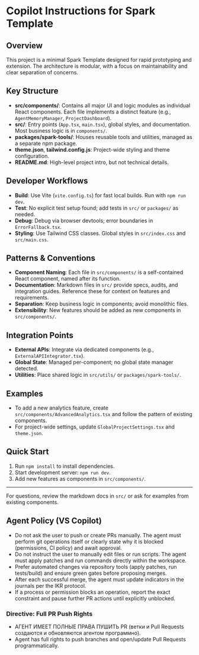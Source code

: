# Copilot Instructions for Spark Template

## Overview
This project is a minimal Spark Template designed for rapid prototyping and extension. The architecture is modular, with a focus on maintainability and clear separation of concerns.

## Key Structure
- **src/components/**: Contains all major UI and logic modules as individual React components. Each file implements a distinct feature (e.g., `AgentMemoryManager`, `ProjectDashboard`).
- **src/**: Entry points (`App.tsx`, `main.tsx`), global styles, and documentation. Most business logic is in `components/`.
- **packages/spark-tools/**: Houses reusable tools and utilities, managed as a separate npm package.
- **theme.json**, **tailwind.config.js**: Project-wide styling and theme configuration.
- **README.md**: High-level project intro, but not technical details.

## Developer Workflows
- **Build**: Use Vite (`vite.config.ts`) for fast local builds. Run with `npm run dev`.
- **Test**: No explicit test setup found; add tests in `src/` or `packages/` as needed.
- **Debug**: Debug via browser devtools; error boundaries in `ErrorFallback.tsx`.
- **Styling**: Use Tailwind CSS classes. Global styles in `src/index.css` and `src/main.css`.

## Patterns & Conventions
- **Component Naming**: Each file in `src/components/` is a self-contained React component, named after its function.
- **Documentation**: Markdown files in `src/` provide specs, audits, and integration guides. Reference these for context on features and requirements.
- **Separation**: Keep business logic in components; avoid monolithic files.
- **Extensibility**: New features should be added as new components in `src/components/`.

## Integration Points
- **External APIs**: Integrate via dedicated components (e.g., `ExternalAPIIntegrator.tsx`).
- **Global State**: Managed per-component; no global state manager detected.
- **Utilities**: Place shared logic in `src/utils/` or `packages/spark-tools/`.

## Examples
- To add a new analytics feature, create `src/components/AdvancedAnalytics.tsx` and follow the pattern of existing components.
- For project-wide settings, update `GlobalProjectSettings.tsx` and `theme.json`.

## Quick Start
1. Run `npm install` to install dependencies.
2. Start development server: `npm run dev`.
3. Add new features as components in `src/components/`.

---
For questions, review the markdown docs in `src/` or ask for examples from existing components.

## Agent Policy (VS Copilot)

- Do not ask the user to push or create PRs manually. The agent must perform git operations itself or clearly state why it is blocked (permissions, CI policy) and await approval.
- Do not instruct the user to manually edit files or run scripts. The agent must apply patches and run commands directly within the workspace.
- Prefer automated changes via repository tools (apply patches, run tests/build) and ensure green gates before proposing merges.
- After each successful merge, the agent must update indicators in the journals per the IKR protocol.
- If a process or permission blocks an operation, report the exact constraint and pause further PR actions until explicitly unblocked.

### Directive: Full PR Push Rights

- АГЕНТ ИМЕЕТ ПОЛНЫЕ ПРАВА ПУШИТЬ PR (ветки и Pull Requests создаются и обновляются агентом программно).
- Agent has full rights to push branches and open/update Pull Requests programmatically.
